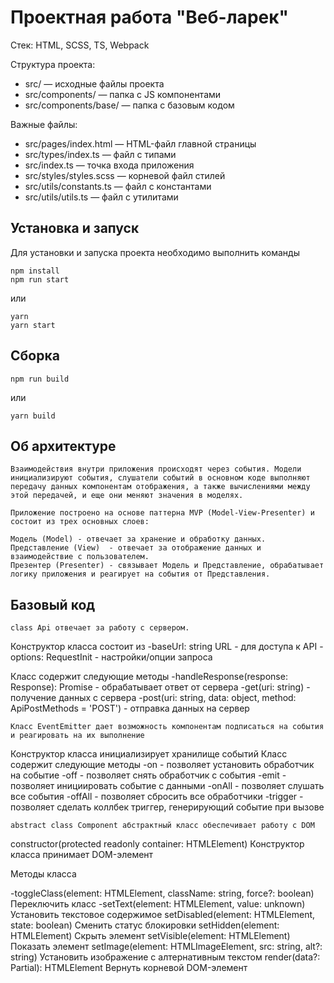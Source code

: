 # Проектная работа "Веб-ларек"

Стек: HTML, SCSS, TS, Webpack

Структура проекта:
- src/ — исходные файлы проекта
- src/components/ — папка с JS компонентами
- src/components/base/ — папка с базовым кодом

Важные файлы:
- src/pages/index.html — HTML-файл главной страницы
- src/types/index.ts — файл с типами
- src/index.ts — точка входа приложения
- src/styles/styles.scss — корневой файл стилей
- src/utils/constants.ts — файл с константами
- src/utils/utils.ts — файл с утилитами

## Установка и запуск
Для установки и запуска проекта необходимо выполнить команды

```
npm install
npm run start
```

или

```
yarn
yarn start
```
## Сборка

```
npm run build
```

или

```
yarn build
```

## Об архитектуре 
```
Взаимодействия внутри приложения происходят через события. Модели инициализируют события, слушатели событий в основном коде выполняют передачу данных компонентам отображения, а также вычислениями между этой передачей, и еще они меняют значения в моделях.

Приложение построено на основе паттерна MVP (Model-View-Presenter) и состоит из трех основных слоев:

Модель (Model) - отвечает за хранение и обработку данных.
Представление (View)  - отвечает за отображение данных и взаимодействие с пользователем.
Презентер (Presenter) - связывает Модель и Представление, обрабатывает логику приложения и реагирует на события от Представления.
```

## Базовый код 
```
class Api отвечает за работу с сервером.
```
Конструктор класса состоит из 
-baseUrl: string URL - для доступа к API
-options: RequestInit - настройки/опции запроса

Класс содержит следующие методы 
-handleResponse(response: Response): Promise<object> - обрабатывает ответ от сервера
-get(uri: string) -  получение данных с сервера
-post(uri: string, data: object, method: ApiPostMethods = 'POST') - отправка данных на сервер
```
Класс EventEmitter дает возможность компонентам подписаться на события и реагировать на их выполнение 
```
Конструктор класса инициализирует хранилище событий
Класс содержит следующие методы 
-on - позволяет установить обработчик на событие
-off - позволяет снять обработчик с события
-emit - позволяет инициировать событие с данными
-onAll - позволяет слушать все события
-offAll - позволяет сбросить все обработчики
-trigger - позволяет сделать коллбек триггер, генерирующий событие при вызове

```
abstract class Component абстрактный класс обеспечивает работу с DOM
```
constructor(protected readonly container: HTMLElement) Конструктор класса принимает DOM-элемент 

Методы класса 

-toggleClass(element: HTMLElement, className: string, force?: boolean) Переключить класс
-setText(element: HTMLElement, value: unknown) Установить текстовое содержимое
setDisabled(element: HTMLElement, state: boolean) Сменить статус блокировки
setHidden(element: HTMLElement) Скрыть элемент
setVisible(element: HTMLElement) Показать элемент
setImage(element: HTMLImageElement, src: string, alt?: string) Установить изображение с алтернативным текстом
render(data?: Partial<T>): HTMLElement Вернуть корневой DOM-элемент
